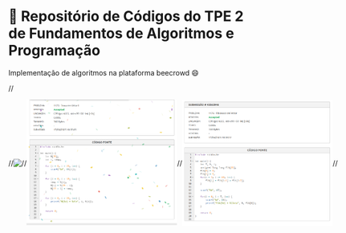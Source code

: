 # 👋 Repositório de Códigos do TPE 2 de Fundamentos de Algoritmos e Programação

<p> Implementação de algoritmos na plataforma beecrowd 😄

//<div style="display: flex; justify-content: space-between; align-items: center;">
  //<img src="imagens/1174 - Seleçao em Vetor I.png" width="300">
  //<img src="imagens/1175 - Troca em Vetor I.png" width="300">
  //<img src="imagens/1176 - Fibonacci em Vetor.png" width="300">
//</div>



